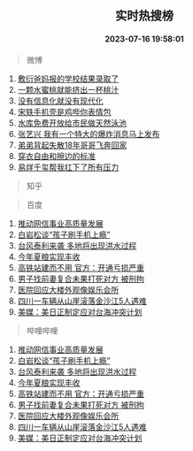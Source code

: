 <div align="center"><h2>实时热搜榜</h2><h4>2023-07-16 19:58:01</h4></div>

> 微博  

1. [敷衍爸妈报的学校结果录取了](https://s.weibo.com/weibo?q=%23%E6%95%B7%E8%A1%8D%E7%88%B8%E5%A6%88%E6%8A%A5%E7%9A%84%E5%AD%A6%E6%A0%A1%E7%BB%93%E6%9E%9C%E5%BD%95%E5%8F%96%E4%BA%86%23&t=31&band_rank=1&Refer=top)<br />
2. [一颗水蜜桃就能挤出一杯桃汁](https://s.weibo.com/weibo?q=%23%E4%B8%80%E9%A2%97%E6%B0%B4%E8%9C%9C%E6%A1%83%E5%B0%B1%E8%83%BD%E6%8C%A4%E5%87%BA%E4%B8%80%E6%9D%AF%E6%A1%83%E6%B1%81%23&t=31&band_rank=2&Refer=top)<br />
3. [没有信息化就没有现代化](https://s.weibo.com/weibo?q=%23%E6%B2%A1%E6%9C%89%E4%BF%A1%E6%81%AF%E5%8C%96%E5%B0%B1%E6%B2%A1%E6%9C%89%E7%8E%B0%E4%BB%A3%E5%8C%96%23&t=31&band_rank=3&Refer=top)<br />
4. [宋轶手机壳是鸡哔你表情包](https://s.weibo.com/weibo?q=%23%E5%AE%8B%E8%BD%B6%E6%89%8B%E6%9C%BA%E5%A3%B3%E6%98%AF%E9%B8%A1%E5%93%94%E4%BD%A0%E8%A1%A8%E6%83%85%E5%8C%85%23&t=31&band_rank=4&Refer=top)<br />
5. [水库免费开放给市民做天然泳池](https://s.weibo.com/weibo?q=%23%E6%B0%B4%E5%BA%93%E5%85%8D%E8%B4%B9%E5%BC%80%E6%94%BE%E7%BB%99%E5%B8%82%E6%B0%91%E5%81%9A%E5%A4%A9%E7%84%B6%E6%B3%B3%E6%B1%A0%23&t=31&band_rank=5&Refer=top)<br />
6. [张艺兴 我有一个特大的爆炸消息马上发布](https://s.weibo.com/weibo?q=%E5%BC%A0%E8%89%BA%E5%85%B4%20%E6%88%91%E6%9C%89%E4%B8%80%E4%B8%AA%E7%89%B9%E5%A4%A7%E7%9A%84%E7%88%86%E7%82%B8%E6%B6%88%E6%81%AF%E9%A9%AC%E4%B8%8A%E5%8F%91%E5%B8%83&t=31&band_rank=6&Refer=top)<br />
7. [弟弟背起失散18年哥哥飞奔回家](https://s.weibo.com/weibo?q=%23%E5%BC%9F%E5%BC%9F%E8%83%8C%E8%B5%B7%E5%A4%B1%E6%95%A318%E5%B9%B4%E5%93%A5%E5%93%A5%E9%A3%9E%E5%A5%94%E5%9B%9E%E5%AE%B6%23&t=31&band_rank=7&Refer=top)<br />
8. [穿衣自由和擦边的标准](https://s.weibo.com/weibo?q=%E7%A9%BF%E8%A1%A3%E8%87%AA%E7%94%B1%E5%92%8C%E6%93%A6%E8%BE%B9%E7%9A%84%E6%A0%87%E5%87%86&t=31&band_rank=8&Refer=top)<br />
9. [易烊千玺帮我扛下了所有压力](https://s.weibo.com/weibo?q=%23%E6%98%93%E7%83%8A%E5%8D%83%E7%8E%BA%E5%B8%AE%E6%88%91%E6%89%9B%E4%B8%8B%E4%BA%86%E6%89%80%E6%9C%89%E5%8E%8B%E5%8A%9B%23&t=31&band_rank=9&Refer=top)<br />

> 知乎  


> 百度  

1. [推动网信事业高质量发展](https://www.baidu.com/s?wd=%E6%8E%A8%E5%8A%A8%E7%BD%91%E4%BF%A1%E4%BA%8B%E4%B8%9A%E9%AB%98%E8%B4%A8%E9%87%8F%E5%8F%91%E5%B1%95&sa=fyb_news&rsv_dl=fyb_news)<br />
2. [白岩松谈“孩子刷手机上瘾”](https://www.baidu.com/s?wd=%E7%99%BD%E5%B2%A9%E6%9D%BE%E8%B0%88%E2%80%9C%E5%AD%A9%E5%AD%90%E5%88%B7%E6%89%8B%E6%9C%BA%E4%B8%8A%E7%98%BE%E2%80%9D&sa=fyb_news&rsv_dl=fyb_news)<br />
3. [台风泰利来袭 多地将出现洪水过程](https://www.baidu.com/s?wd=%E5%8F%B0%E9%A3%8E%E6%B3%B0%E5%88%A9%E6%9D%A5%E8%A2%AD+%E5%A4%9A%E5%9C%B0%E5%B0%86%E5%87%BA%E7%8E%B0%E6%B4%AA%E6%B0%B4%E8%BF%87%E7%A8%8B&sa=fyb_news&rsv_dl=fyb_news)<br />
4. [今年夏粮实现丰收](https://www.baidu.com/s?wd=%E4%BB%8A%E5%B9%B4%E5%A4%8F%E7%B2%AE%E5%AE%9E%E7%8E%B0%E4%B8%B0%E6%94%B6&sa=fyb_news&rsv_dl=fyb_news)<br />
5. [高铁站建而不用 官方：开通亏损严重](https://www.baidu.com/s?wd=%E9%AB%98%E9%93%81%E7%AB%99%E5%BB%BA%E8%80%8C%E4%B8%8D%E7%94%A8+%E5%AE%98%E6%96%B9%EF%BC%9A%E5%BC%80%E9%80%9A%E4%BA%8F%E6%8D%9F%E4%B8%A5%E9%87%8D&sa=fyb_news&rsv_dl=fyb_news)<br />
6. [男子找前妻复合未果打死对方 被刑拘](https://www.baidu.com/s?wd=%E7%94%B7%E5%AD%90%E6%89%BE%E5%89%8D%E5%A6%BB%E5%A4%8D%E5%90%88%E6%9C%AA%E6%9E%9C%E6%89%93%E6%AD%BB%E5%AF%B9%E6%96%B9+%E8%A2%AB%E5%88%91%E6%8B%98&sa=fyb_news&rsv_dl=fyb_news)<br />
7. [医院回应大楼外观像娱乐会所](https://www.baidu.com/s?wd=%E5%8C%BB%E9%99%A2%E5%9B%9E%E5%BA%94%E5%A4%A7%E6%A5%BC%E5%A4%96%E8%A7%82%E5%83%8F%E5%A8%B1%E4%B9%90%E4%BC%9A%E6%89%80&sa=fyb_news&rsv_dl=fyb_news)<br />
8. [四川一车辆从山崖滚落金沙江5人遇难](https://www.baidu.com/s?wd=%E5%9B%9B%E5%B7%9D%E4%B8%80%E8%BD%A6%E8%BE%86%E4%BB%8E%E5%B1%B1%E5%B4%96%E6%BB%9A%E8%90%BD%E9%87%91%E6%B2%99%E6%B1%9F5%E4%BA%BA%E9%81%87%E9%9A%BE&sa=fyb_news&rsv_dl=fyb_news)<br />
9. [美媒：美日正制定应对台海冲突计划](https://www.baidu.com/s?wd=%E7%BE%8E%E5%AA%92%EF%BC%9A%E7%BE%8E%E6%97%A5%E6%AD%A3%E5%88%B6%E5%AE%9A%E5%BA%94%E5%AF%B9%E5%8F%B0%E6%B5%B7%E5%86%B2%E7%AA%81%E8%AE%A1%E5%88%92&sa=fyb_news&rsv_dl=fyb_news)<br />

> 哔哩哔哩  

1. [推动网信事业高质量发展](https://www.baidu.com/s?wd=%E6%8E%A8%E5%8A%A8%E7%BD%91%E4%BF%A1%E4%BA%8B%E4%B8%9A%E9%AB%98%E8%B4%A8%E9%87%8F%E5%8F%91%E5%B1%95&sa=fyb_news&rsv_dl=fyb_news)<br />
2. [白岩松谈“孩子刷手机上瘾”](https://www.baidu.com/s?wd=%E7%99%BD%E5%B2%A9%E6%9D%BE%E8%B0%88%E2%80%9C%E5%AD%A9%E5%AD%90%E5%88%B7%E6%89%8B%E6%9C%BA%E4%B8%8A%E7%98%BE%E2%80%9D&sa=fyb_news&rsv_dl=fyb_news)<br />
3. [台风泰利来袭 多地将出现洪水过程](https://www.baidu.com/s?wd=%E5%8F%B0%E9%A3%8E%E6%B3%B0%E5%88%A9%E6%9D%A5%E8%A2%AD+%E5%A4%9A%E5%9C%B0%E5%B0%86%E5%87%BA%E7%8E%B0%E6%B4%AA%E6%B0%B4%E8%BF%87%E7%A8%8B&sa=fyb_news&rsv_dl=fyb_news)<br />
4. [今年夏粮实现丰收](https://www.baidu.com/s?wd=%E4%BB%8A%E5%B9%B4%E5%A4%8F%E7%B2%AE%E5%AE%9E%E7%8E%B0%E4%B8%B0%E6%94%B6&sa=fyb_news&rsv_dl=fyb_news)<br />
5. [高铁站建而不用 官方：开通亏损严重](https://www.baidu.com/s?wd=%E9%AB%98%E9%93%81%E7%AB%99%E5%BB%BA%E8%80%8C%E4%B8%8D%E7%94%A8+%E5%AE%98%E6%96%B9%EF%BC%9A%E5%BC%80%E9%80%9A%E4%BA%8F%E6%8D%9F%E4%B8%A5%E9%87%8D&sa=fyb_news&rsv_dl=fyb_news)<br />
6. [男子找前妻复合未果打死对方 被刑拘](https://www.baidu.com/s?wd=%E7%94%B7%E5%AD%90%E6%89%BE%E5%89%8D%E5%A6%BB%E5%A4%8D%E5%90%88%E6%9C%AA%E6%9E%9C%E6%89%93%E6%AD%BB%E5%AF%B9%E6%96%B9+%E8%A2%AB%E5%88%91%E6%8B%98&sa=fyb_news&rsv_dl=fyb_news)<br />
7. [医院回应大楼外观像娱乐会所](https://www.baidu.com/s?wd=%E5%8C%BB%E9%99%A2%E5%9B%9E%E5%BA%94%E5%A4%A7%E6%A5%BC%E5%A4%96%E8%A7%82%E5%83%8F%E5%A8%B1%E4%B9%90%E4%BC%9A%E6%89%80&sa=fyb_news&rsv_dl=fyb_news)<br />
8. [四川一车辆从山崖滚落金沙江5人遇难](https://www.baidu.com/s?wd=%E5%9B%9B%E5%B7%9D%E4%B8%80%E8%BD%A6%E8%BE%86%E4%BB%8E%E5%B1%B1%E5%B4%96%E6%BB%9A%E8%90%BD%E9%87%91%E6%B2%99%E6%B1%9F5%E4%BA%BA%E9%81%87%E9%9A%BE&sa=fyb_news&rsv_dl=fyb_news)<br />
9. [美媒：美日正制定应对台海冲突计划](https://www.baidu.com/s?wd=%E7%BE%8E%E5%AA%92%EF%BC%9A%E7%BE%8E%E6%97%A5%E6%AD%A3%E5%88%B6%E5%AE%9A%E5%BA%94%E5%AF%B9%E5%8F%B0%E6%B5%B7%E5%86%B2%E7%AA%81%E8%AE%A1%E5%88%92&sa=fyb_news&rsv_dl=fyb_news)<br />
